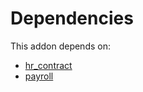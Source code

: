 # Dependencies

This addon depends on:

- [hr_contract](https://github.com/bringout/oca-ocb-hr/tree/417ca4f968fa38a2bd44dee27c7f5d9f1591d720/odoo-bringout-oca-ocb-hr_contract)
- [payroll](https://github.com/bringout/oca-payroll)
